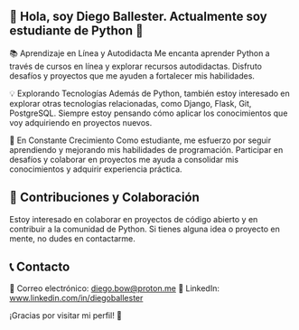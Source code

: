 
## 👋 Hola, soy Diego Ballester. Actualmente soy estudiante de Python 🐍

📚 Aprendizaje en Línea y Autodidacta
Me encanta aprender Python a través de cursos en línea y explorar recursos autodidactas. Disfruto desafíos y proyectos que me ayuden a fortalecer mis habilidades.

💡 Explorando Tecnologías
Además de Python, también estoy interesado en explorar otras tecnologías relacionadas, como Django, Flask, Git, PostgreSQL. Siempre estoy pensando cómo aplicar los conocimientos que voy adquiriendo en proyectos nuevos.

🌱 En Constante Crecimiento
Como estudiante, me esfuerzo por seguir aprendiendo y mejorando mis habilidades de programación. Participar en desafíos y colaborar en proyectos me ayuda a consolidar mis conocimientos y adquirir experiencia práctica.

<!--
## 🚀 Experiencia y Habilidades

- Python: [Lista de habilidades en Python] 
- Frameworks: [Lista de frameworks y bibliotecas en las que tienes experiencia] 
- Bases de datos: [Lista de bases de datos con las que has trabajado] 
- Otros lenguajes: [Si tienes experiencia en otros lenguajes, menciónalos aquí] 

## 🔥 Proyectos Destacados

Aquí hay algunos proyectos en los que he trabajado y que destacan mi experiencia:

1. [Nombre del Proyecto](Enlace al repositorio): Breve descripción del proyecto y tu contribución.
2. [Nombre del Proyecto](Enlace al repositorio): Breve descripción del proyecto y tu contribución.
3. [Nombre del Proyecto](Enlace al repositorio): Breve descripción del proyecto y tu contribución.
-->
## 🤝 Contribuciones y Colaboración

Estoy interesado en colaborar en proyectos de código abierto y en contribuir a la comunidad de Python. Si tienes alguna idea o proyecto en mente, no dudes en contactarme.

## 📞 Contacto

📧 Correo electrónico: diego.bow@proton.me 
💼 LinkedIn: www.linkedin.com/in/diegoballester

¡Gracias por visitar mi perfil! 👀


<!--
**db0w/db0w** is a ✨ _special_ ✨ repository because its `README.md` (this file) appears on your GitHub profile.

Here are some ideas to get you started:

- 🔭 I’m currently working on ...
- 🌱 I’m currently learning ...
- 👯 I’m looking to collaborate on ...
- 🤔 I’m looking for help with ...
- 💬 Ask me about ...
- 📫 How to reach me: ...
- 😄 Pronouns: ...
- ⚡ Fun fact: ...
-->
